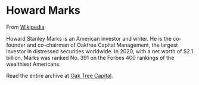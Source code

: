 # Howard Marks

From [Wikipedia](https://en.wikipedia.org/wiki/Howard_Marks_(investor)):

Howard Stanley Marks is an American investor and writer. He is the co-founder and co-chairman of Oaktree Capital Management, the largest investor in distressed securities worldwide. In 2020, with a net worth of $2.1 billion, Marks was ranked No. 391 on the Forbes 400 rankings of the wealthiest Americans. 

Read the entire archive at [Oak Tree Capital](https://www.oaktreecapital.com/insights/howard-marks-memos). 
